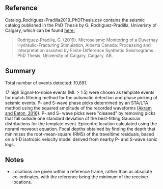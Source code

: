 <h2> Reference </h2>
  
<p> Catalog_Rodriguez-Pradilla2019_PhDThesis.csv contains the seismic catalog published in the PhD Thesis by G. Rodriguez-Pradilla, Univeristy of Calgary, which can be found <a href="https://prism.ucalgary.ca/handle/1880/111335"> here:</a></p>

<blockquote> Rodríguez-Pradilla, G. (2019). Microseismic Monitoring of a Duvernay Hydraulic-Fracturing Stimulation, Alberta Canada: Processing and Interpretation assisted by Finite-Difference Synthetic Seismograms. PhD Thesis, University of Calgary, Calgary, AB. </blockquote>

<h2> Summary </h2>

<p> Total number of events detected: 10,691. </p>

<p> 17 high Signal-to-noise events (ML > 1.5) were chosen as template events for match filtering method for the automatic detection and phase picking of seismic events. P- and S-wave phase picks determined by an STA/LTA method using the squared amplitude of the recorded waveforms <a href="https://pubs.geoscienceworld.org/geophysics/article/81/2/KS71/293715/A-review-and-appraisal-of-arrival-time-picking">(Akram and Eaton, 2016)</a>. P- and S- wave picks were "cleaned" by removing picks that fall outside one standard deviation of the best-fitting Gaussian distributions for the template event. Epicentre location calculated using the noraml moveout equation. Focal depths obtained by finding the depth that minimizes the root-mean-square (RMS) of the traveltime residuals, based on a 1-D isotropic velocity model derived from nearby P- and S-wave sonic logs.  </p>

<h2> Notes </h2>

<ul>
  <li> Locations are given within a reference frame, rather than as absolute co-ordinates, with the reference being the minimum of the receiver locations. </li>
 </ul> 

